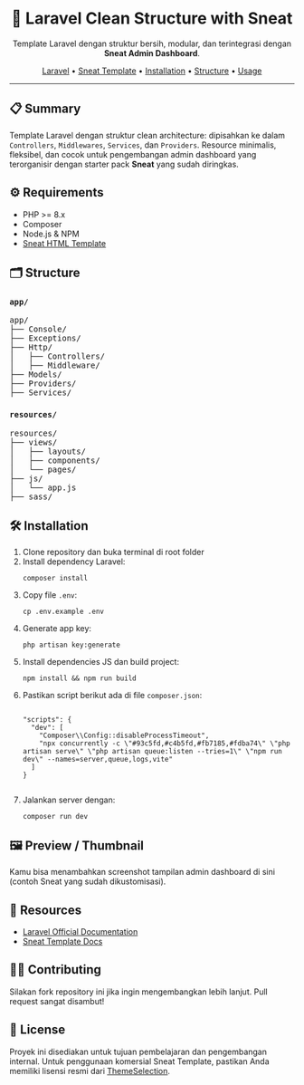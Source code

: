<!-- README.md (HTML-like formatting) -->
<h1 align="center">🚀 Laravel Clean Structure with Sneat</h1>

<p align="center">
  Template Laravel dengan struktur bersih, modular, dan terintegrasi dengan <strong>Sneat Admin Dashboard</strong>.
</p>

<p align="center">
  <a href="https://laravel.com/">Laravel</a> •
  <a href="https://themeselection.com/item/sneat-bootstrap-html-admin-template/">Sneat Template</a> •
  <a href="#installation">Installation</a> •
  <a href="#structure">Structure</a> •
  <a href="#usage">Usage</a>
</p>

<hr />

<h2>📋 Summary</h2>
<p>
Template Laravel dengan struktur clean architecture: dipisahkan ke dalam <code>Controllers</code>, <code>Middlewares</code>, <code>Services</code>, dan <code>Providers</code>.
Resource minimalis, fleksibel, dan cocok untuk pengembangan admin dashboard yang terorganisir dengan starter pack <strong>Sneat</strong> yang sudah diringkas.
</p>

<h2>⚙️ Requirements</h2>
<ul>
  <li>PHP >= 8.x</li>
  <li>Composer</li>
  <li>Node.js & NPM</li>
  <li><a href="https://themeselection.com/item/sneat-bootstrap-html-admin-template/">Sneat HTML Template</a></li>
</ul>

<h2>🗂️ Structure</h2>

<h3><code>app/</code></h3>
<pre>
app/
├── Console/
├── Exceptions/
├── Http/
│   ├── Controllers/
│   ├── Middleware/
├── Models/
├── Providers/
├── Services/
</pre>

<h3><code>resources/</code></h3>
<pre>
resources/
├── views/
│   ├── layouts/
│   ├── components/
│   └── pages/
├── js/
│   └── app.js
├── sass/
</pre>

<h2 id="installation">🛠️ Installation</h2>
<ol>
  <li>Clone repository dan buka terminal di root folder</li>
  <li>Install dependency Laravel:</li>
  <pre><code>composer install</code></pre>
  <li>Copy file <code>.env</code>:</li>
  <pre><code>cp .env.example .env</code></pre>
  <li>Generate app key:</li>
  <pre><code>php artisan key:generate</code></pre>
  <li>Install dependencies JS dan build project:</li>
  <pre><code>npm install && npm run build</code></pre>
  <li>Pastikan script berikut ada di file <code>composer.json</code>:</li>
  <pre><code>
"scripts": {
  "dev": [
    "Composer\\Config::disableProcessTimeout",
    "npx concurrently -c \"#93c5fd,#c4b5fd,#fb7185,#fdba74\" \"php artisan serve\" \"php artisan queue:listen --tries=1\" \"npm run dev\" --names=server,queue,logs,vite"
  ]
}
  </code></pre>
  <li>Jalankan server dengan:</li>
  <pre><code>composer run dev</code></pre>
</ol>

<h2>🖼️ Preview / Thumbnail</h2>
<p>Kamu bisa menambahkan screenshot tampilan admin dashboard di sini (contoh Sneat yang sudah dikustomisasi).</p>

<h2>📎 Resources</h2>
<ul>
  <li><a href="https://laravel.com/docs">Laravel Official Documentation</a></li>
  <li><a href="https://demos.themeselection.com/sneat-bootstrap-html-admin-template/documentation/">Sneat Template Docs</a></li>
</ul>

<h2>🧑‍💻 Contributing</h2>
<p>Silakan fork repository ini jika ingin mengembangkan lebih lanjut. Pull request sangat disambut!</p>

<h2>📄 License</h2>
<p>
Proyek ini disediakan untuk tujuan pembelajaran dan pengembangan internal. Untuk penggunaan komersial Sneat Template, pastikan Anda memiliki lisensi resmi dari <a href="https://themeselection.com">ThemeSelection</a>.
</p>
